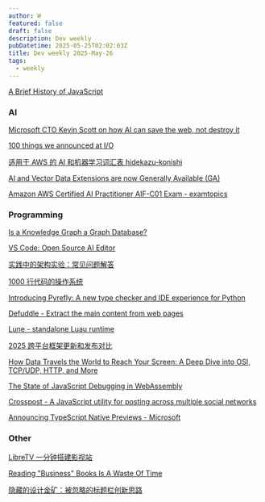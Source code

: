 ```yaml
---
author: W
featured: false
draft: false
description: Dev weekly
pubDatetime: 2025-05-25T02:02:03Z
title: Dev weekly 2025-May-26
tags:
  - weekly
---
```


[A Brief History of JavaScript](https://deno.com/blog/history-of-javascript)

### AI

[]()

[]()

[Microsoft CTO Kevin Scott on how AI can save the web, not destroy it](https://www.theverge.com/decoder-podcast-with-nilay-patel/669409/microsoft-cto-kevin-scott-interview-ai-natural-language-search-openai)

[100 things we announced at I/O](https://blog.google/technology/ai/google-io-2025-all-our-announcements/)

[适用于 AWS 的 AI 和机器学习词汇表 hidekazu-konishi](https://readit.site/a/1Thz0/aws_ai_ml_glossary.html)

[AI and Vector Data Extensions are now Generally Available (GA)](https://devblogs.microsoft.com/dotnet/ai-vector-data-dotnet-extensions-ga/)

[Amazon AWS Certified AI Practitioner AIF-C01 Exam - examtopics](https://www.examtopics.com/exams/amazon/aws-certified-ai-practitioner-aif-c01/)

[]()

[]()

[]()

[]()

### Programming

[Is a Knowledge Graph a Graph Database?](https://neo4j.com/blog/knowledge-graph/knowledge-graph-vs-graph-database/)

[VS Code: Open Source AI Editor](https://code.visualstudio.com/blogs/2025/05/19/openSourceAIEditor)

[实践中的架构实验：常见问题解答](https://www.infoq.cn/article/WG5DftAN4MH2qdhX29es)

[1000 行代码的操作系统](https://operating-system-in-1000-lines.vercel.app/zh/)

[Introducing Pyrefly: A new type checker and IDE experience for Python](https://engineering.fb.com/2025/05/15/developer-tools/introducing-pyrefly-a-new-type-checker-and-ide-experience-for-python/)

[Defuddle - Extract the main content from web pages](https://github.com/kepano/defuddle)

[Lune - standalone Luau runtime](https://github.com/lune-org/lune)

[2025 跨平台框架更新和发布对比](https://mp.weixin.qq.com/s?__biz=Mzg3NTA3MDIxOA%3D%3D&abtest_cookie=AAACAA%3D%3D&ascene=56&chksm=cfbe68f102fcb80fcb6b8494e2231efe2eecd8f3e280ec8786ce70c03b3e34ae70873d40c6d2&clicktime=1747609089&countrycode=CN&devicetype=android-35&enterid=1747609089&exportkey=n_ChQIAhIQrvQOHT2BkCF45yApiTw6HBLfAQIE97dBBAEAAAAAAJStLp76uNIAAAAOpnltbLcz9gKNyK89dVj0SwThll4tnYYJWD7qmzQTqO0weQU5rkltD%2FR%2FNbppY7C%2Bd3TwaCFQLMIxV6b%2Fs2mQXsaf%2B7XmOYwfF74RLMC04nCzMK2XQHeOf3BsVxElsWWEpaFsUQrwHLdUNLbrVgOOEQUMCObBS7HxtzqoAGrzVgn4ir7ZZmQGacS3ZaZHM6wmXTl9n5wKWj81s3hVbEh6OKOezdsgXciH2mShBWXLRHU8%2B%2FRCsJ842gngxXHjzxekB1r0HQlXmQA%3D&fasttmpl_flag=0&fasttmpl_fullversion=7735134-zh_CN-zip&fasttmpl_type=0&finder_biz_enter_id=4&flutter_pos=0&idx=1&jumppath=1001_1747609082957%2C1101_1747609084680%2C1001_1747609085450%2C50094_1747609087678&jumppathdepth=4&lang=zh_CN&mid=2247493894&nettype=WIFI&pass_ticket=mURd0tAZABbHNe2A%2FlKaPKh%2FRBu4rpdrdcRnDytGzJwKFhMb8QMgUpNHK26HNIwi&ranksessionid=1747609080&realreporttime=1747609089663&scene=90&session_us=gh_178db80346fd&sessionid=1747609087&sn=9949b615d4c86b582aac8b28b056ca77&subscene=93&utm_source=pocket_shared&version=28003a8c&wx_header=3&xtrack=1)

[How Data Travels the World to Reach Your Screen: A Deep Dive into OSI, TCP/UDP, HTTP, and More](https://www.deepintodev.com/blog/how-data-travels-the-world-to-reach-your-screen)

[The State of JavaScript Debugging in WebAssembly ](https://thenewstack.io/the-state-of-javascript-debugging-in-webassembly/)

[Crosspost - A JavaScript utility for posting across multiple social networks](https://github.com/humanwhocodes/crosspost/)

[Announcing TypeScript Native Previews - Microsoft](https://devblogs.microsoft.com/typescript/announcing-typescript-native-previews/)

[]()

[]()

### Other

[]()

[]()

[LibreTV 一分钟搭建影视站](https://github.com/LibreSpark/LibreTV)

[Reading "Business" Books Is A Waste Of Time](https://antemedian.substack.com/p/why-reading-business-books-is-a-waste)

[隐藏的设计金矿：被忽略的标题栏创新思路](https://ftium4.com/Innovative-Ideas-for-Title-Bars.html)

[]()

[]()

[]()

[]()

[]()

[]()

[]()

[]()

[]()

[]()

[]()

[]()

[]()

[]()

[]()

[]()

[]()

[]()

[]()

[]()

[]()

[]()

[]()

[]()

[]()

[]()

[]()

[]()

[]()

[]()

[]()

[]()

[]()

[]()

[]()

[]()

[]()

[]()

[]()

[]()
